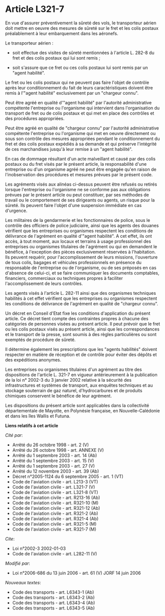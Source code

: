 # Article L321-7

En vue d'assurer préventivement la sûreté des vols, le transporteur aérien doit mettre en oeuvre des mesures de sûreté sur le
fret et les colis postaux préalablement à leur embarquement dans les aéronefs.

Le transporteur aérien :

- soit effectue des visites de sûreté mentionnées à l'article L. 282-8 du fret et des colis postaux qui lui sont remis ;

- soit s'assure que ce fret ou ces colis postaux lui sont remis par un "agent habilité".

Le fret ou les colis postaux qui ne peuvent pas faire l'objet de contrôle après leur conditionnement du fait de leurs
caractéristiques doivent être remis à l'"agent habilité" exclusivement par un "chargeur connu".

Peut être agréé en qualité d'"agent habilité" par l'autorité administrative compétente l'entreprise ou l'organisme qui
intervient dans l'organisation du transport de fret ou de colis postaux et qui met en place des contrôles et des procédures
appropriées.

Peut être agréé en qualité de "chargeur connu" par l'autorité administrative compétente l'entreprise ou l'organisme qui met
en oeuvre directement ou sous son contrôle des mesures appropriées pendant le conditionnement du fret et des colis postaux
expédiés à sa demande et qui préserve l'intégrité de ces marchandises jusqu'à leur remise à un "agent habilité".

En cas de dommage résultant d'un acte malveillant et causé par des colis postaux ou du fret visés par le présent article, la
responsabilité d'une entreprise ou d'un organisme agréé ne peut être engagée qu'en raison de l'inobservation des procédures
et mesures prévues par le présent code.

Les agréments visés aux alinéas ci-dessus peuvent être refusés ou retirés lorsque l'entreprise ou l'organisme ne se conforme
pas aux obligations prévues par le présent article ou peut constituer, par ses méthodes de travail ou le comportement de ses
dirigeants ou agents, un risque pour la sûreté. Ils peuvent faire l'objet d'une suspension immédiate en cas d'urgence.

Les militaires de la gendarmerie et les fonctionnaires de police, sous le contrôle des officiers de police judiciaire, ainsi
que les agents des douanes vérifient que les entreprises ou organismes respectent les conditions de délivrance de l'agrément
en qualité d'"agent habilité". A cet effet, ils ont accès, à tout moment, aux locaux et terrains à usage professionnel des
entreprises ou organismes titulaires de l'agrément ou qui en demandent le bénéfice, à l'exception des pièces exclusivement
réservées à l'habitation. Ils peuvent requérir, pour l'accomplissement de leurs missions, l'ouverture de tous colis, bagages
et véhicules professionnels en présence du responsable de l'entreprise ou de l'organisme, ou de ses préposés en cas d'absence
de celui-ci, et se faire communiquer les documents comptables, financiers, commerciaux ou techniques propres à faciliter
l'accomplissement de leurs contrôles.

Les agents visés à l'article L. 282-11 ainsi que des organismes techniques habilités à cet effet vérifient que les
entreprises ou organismes respectent les conditions de délivrance de l'agrément en qualité de "chargeur connu".

Un décret en Conseil d'Etat fixe les conditions d'application du présent article. Ce décret tient compte des contraintes
propres à chacune des catégories de personnes visées au présent article. Il peut prévoir que le fret ou les colis postaux
visés au présent article, ainsi que les correspondances et le transport de la presse, sont soumis à des règles particulières
ou sont exemptés de procédure de sûreté.

Il détermine également les prescriptions que les "agents habilités" doivent respecter en matière de réception et de contrôle
pour éviter des dépôts et des expéditions anonymes.

Les entreprises ou organismes titulaires d'un agrément au titre des dispositions de l'article L. 321-7 en vigueur
antérieurement à la publication de la loi n° 2002-3 du 3 janvier 2002 relative à la sécurité des infrastructures et systèmes
de transport, aux enquêtes techniques et au stockage souterrain de gaz naturel, d'hydrocarbures et de produits chimiques
conservent le bénéfice de leur agrément.

Les dispositions du présent article sont applicables dans la collectivité départementale de Mayotte, en Polynésie française,
en Nouvelle-Calédonie et dans les îles Wallis et Futuna.

**Liens relatifs à cet article**

_Cité par_:

  - Arrêté du 26 octobre 1998 - art. 2 (V)
  - Arrêté du 26 octobre 1998 - art. ANNEXE (V)
  - Arrêté du 1 septembre 2003 - art. 14 (Ab)
  - Arrêté du 1 septembre 2003 - art. 15 (V)
  - Arrêté du 1 septembre 2003 - art. 27 (V)
  - Arrêté du 12 novembre 2003 - art. 39 (Ab)
  - Décret n°2005-1124 du 6 septembre 2005 - art. 1 (VT)
  - Code de l'aviation civile - art. L213-3 (VT)
  - Code de l'aviation civile - art. L321-7 (V)
  - Code de l'aviation civile - art. L321-8 (VT)
  - Code de l'aviation civile - art. R213-16 (Ab)
  - Code de l'aviation civile - art. R321-10 (M)
  - Code de l'aviation civile - art. R321-12 (Ab)
  - Code de l'aviation civile - art. R321-2 (Ab)
  - Code de l'aviation civile - art. R321-4 (Ab)
  - Code de l'aviation civile - art. R321-5 (M)
  - Code de l'aviation civile - art. R321-7 (M)

_Cite_:

  - Loi n°2002-3 2002-01-03
  - Code de l'aviation civile - art. L282-11 (V)

_Modifié par_:

  - Loi n°2006-686 du 13 juin 2006 - art. 61 (V) JORF 14 juin 2006

_Nouveaux textes_:

  - Code des transports - art. L6343-1 (Ab)
  - Code des transports - art. L6343-2 (Ab)
  - Code des transports - art. L6343-4 (Ab)
  - Code des transports - art. L6343-5 (Ab)
